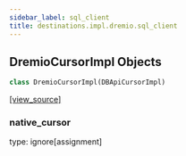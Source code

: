 ```yaml
---
sidebar_label: sql_client
title: destinations.impl.dremio.sql_client
---
```


## DremioCursorImpl Objects

```python
class DremioCursorImpl(DBApiCursorImpl)
```

[[view_source]](https://github.com/dlt-hub/dlt/blob/9857029af018a582dd24da4070562f58bb7e9fc5/dlt/destinations/impl/dremio/sql_client.py#L24)

### native\_cursor

type: ignore[assignment]

